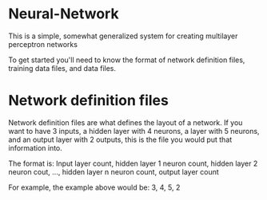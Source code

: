 # Neural-Network

This is a simple, somewhat generalized system for creating multilayer perceptron networks

To get started you'll need to know the format of network definition files, training data files, and data files.

# Network definition files
Network definition files are what defines the layout of a network.  If you want to have 3 inputs, a hidden layer with 4 neurons, a layer with 5 neurons, and an output layer with 2 outputs, this is the file you would put that information into.

The format is:
Input layer count, hidden layer 1 neuron count, hidden layer 2 neuron cout, ..., hidden layer n neuron count, output layer count

For example, the example above would be:
3, 4, 5, 2
